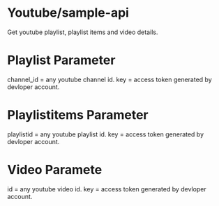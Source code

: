 # Youtube/sample-api

Get youtube playlist, playlist items and video details.

# Playlist Parameter 
channel_id = any youtube channel id.
key = access token generated by devloper account.

# Playlistitems Parameter
playlistid = any youtube playlist id.
key = access token generated by devloper account.

# Video Paramete
id = any youtube video id.
key = access token generated by devloper account.
